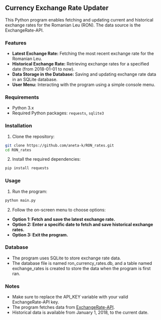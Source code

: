 ## Currency Exchange Rate Updater

This Python program enables fetching and updating current and historical exchange rates for the Romanian Leu (RON). The data source is the ExchangeRate-API.

### Features

- **Latest Exchange Rate:** Fetching the most recent exchange rate for the Romanian Leu.
- **Historical Exchange Rate:** Retrieving exchange rates for a specified date (from 2018-01-01 to now).
- **Data Storage in the Database:** Saving and updating exchange rate data in an SQLite database.
- **User Menu:** Interacting with the program using a simple console menu.

### Requirements

- Python 3.x
- Required Python packages: `requests`, `sqlite3`

### Installation

1. Clone the repository:

```bash
git clone https://github.com/aneta-k/RON_rates.git
cd RON_rates
```

2. Install the required dependencies:

```bash
pip install requests
```

### Usage

1. Run the program:

```bash
python main.py
```

2. Follow the on-screen menu to choose options:

- **Option 1: Fetch and save the latest exchange rate.**
- **Option 2: Enter a specific date to fetch and save historical exchange rates.**
- **Option 3: Exit the program.**

### Database

- The program uses SQLite to store exchange rate data.
- The database file is named ron_currency_rates.db, and a table named exchange_rates is created to store the data when the program is first ran.

### Notes

- Make sure to replace the API_KEY variable with your valid ExchangeRate-API key.
- The program fetches data from [ExchangeRate-API](https://www.exchangerate-api.com/).
- Historical data is available from January 1, 2018, to the current date.